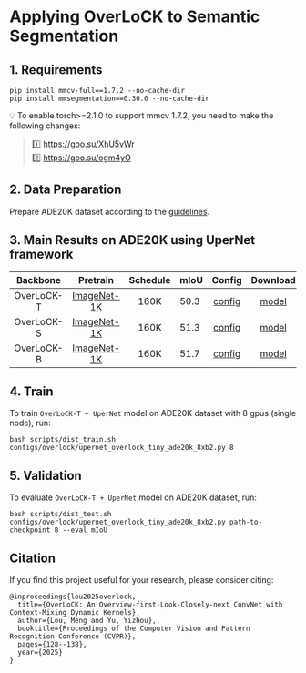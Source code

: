 # Applying OverLoCK to Semantic Segmentation   

## 1. Requirements

```
pip install mmcv-full==1.7.2 --no-cache-dir
pip install mmsegmentation==0.30.0 --no-cache-dir
```
💡 To enable torch>=2.1.0 to support mmcv 1.7.2, you need to make the following changes:  
> 1️⃣ https://goo.su/XhU5vWr     
> 2️⃣ https://goo.su/ogm4yO



## 2. Data Preparation

Prepare ADE20K dataset according to the [guidelines](https://github.com/open-mmlab/mmsegmentation/blob/main/docs/en/user_guides/2_dataset_prepare.md).  

## 3. Main Results on ADE20K using UperNet framework

|    Backbone   |   Pretrain  | Schedule | mIoU |                         Config                          | Download |
|:-------------:|:-----------:|:--------:|--------|:-------------------------------------------------------:|:----------:|
| OverLoCK-T | [ImageNet-1K](https://github.com/LMMMEng/OverLoCK/releases/download/v1/overlock_t_in1k_224.pth)|    160K    |  50.3     |    [config](configs/overlock/upernet_overlock_tiny_ade20k_8xb2.py)    |[model](https://github.com/LMMMEng/OverLoCK/releases/download/v1/upernet_overlock_tiny_ade20k.pth)          |
| OverLoCK-S | [ImageNet-1K](https://github.com/LMMMEng/OverLoCK/releases/download/v1/overlock_s_in1k_224.pth)|    160K    |51.3       |    [config](configs/overlock/upernet_overlock_small_ade20k_8xb2.py)    |[model](https://github.com/LMMMEng/OverLoCK/releases/download/v1/upernet_overlock_small_ade20k.pth)           |
| OverLoCK-B | [ImageNet-1K](https://github.com/LMMMEng/OverLoCK/releases/download/v1/overlock_b_in1k_224.pth) |    160K    |51.7        |    [config](configs/overlock/upernet_overlock_base_ade20k_8xb2.py)    |[model](https://github.com/LMMMEng/OverLoCK/releases/download/v1/upernet_overlock_base_ade20k.pth)           |

## 4. Train
To train ``OverLoCK-T + UperNet`` model on ADE20K dataset with 8 gpus (single node), run:
```
bash scripts/dist_train.sh configs/overlock/upernet_overlock_tiny_ade20k_8xb2.py 8
```

## 5. Validation
To evaluate ``OverLoCK-T + UperNet`` model on ADE20K dataset, run:
```
bash scripts/dist_test.sh configs/overlock/upernet_overlock_tiny_ade20k_8xb2.py path-to-checkpoint 8 --eval mIoU
```

## Citation
If you find this project useful for your research, please consider citing:
```
@inproceedings{lou2025overlock,
  title={OverLoCK: An Overview-first-Look-Closely-next ConvNet with Context-Mixing Dynamic Kernels},
  author={Lou, Meng and Yu, Yizhou},
  booktitle={Proceedings of the Computer Vision and Pattern Recognition Conference (CVPR)},
  pages={128--138},
  year={2025}
}
```

